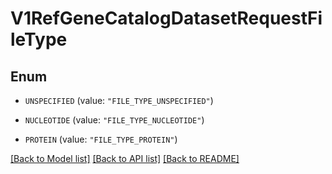 # V1RefGeneCatalogDatasetRequestFileType

## Enum


* `UNSPECIFIED` (value: `"FILE_TYPE_UNSPECIFIED"`)

* `NUCLEOTIDE` (value: `"FILE_TYPE_NUCLEOTIDE"`)

* `PROTEIN` (value: `"FILE_TYPE_PROTEIN"`)


[[Back to Model list]](../README.md#documentation-for-models) [[Back to API list]](../README.md#documentation-for-api-endpoints) [[Back to README]](../README.md)



